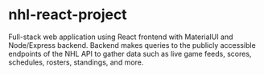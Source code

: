 # nhl-react-project
Full-stack web application using React frontend with MaterialUI and Node/Express backend.  Backend makes queries to the publicly accessible endpoints of the NHL API to gather data such as live game feeds, scores, schedules, rosters, standings, and more.
